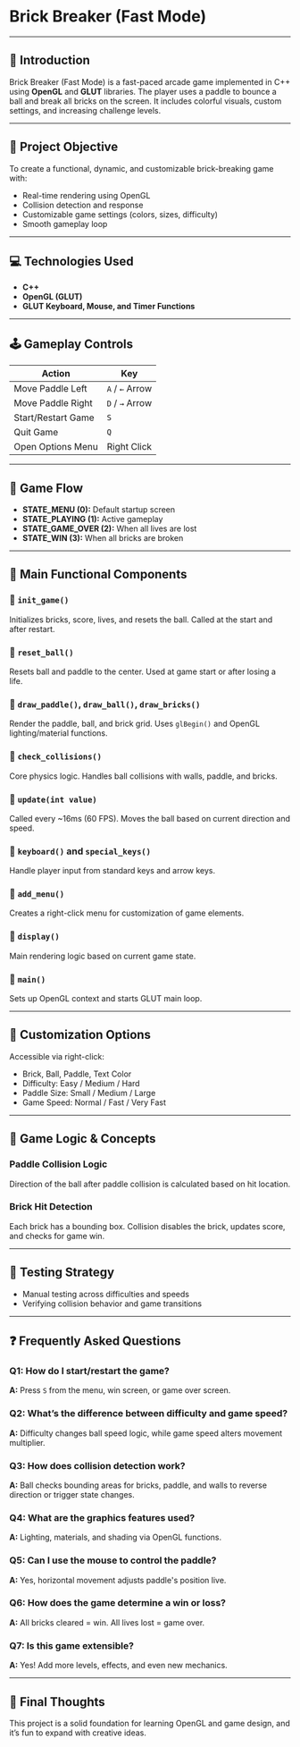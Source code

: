 
# Brick Breaker (Fast Mode)

---

## 🔷 Introduction

Brick Breaker (Fast Mode) is a fast-paced arcade game implemented in C++ using **OpenGL** and **GLUT** libraries. The player uses a paddle to bounce a ball and break all bricks on the screen. It includes colorful visuals, custom settings, and increasing challenge levels.

---

## 🧠 Project Objective

To create a functional, dynamic, and customizable brick-breaking game with:

- Real-time rendering using OpenGL
- Collision detection and response
- Customizable game settings (colors, sizes, difficulty)
- Smooth gameplay loop

---

## 💻 Technologies Used

- **C++**
- **OpenGL (GLUT)**
- **GLUT Keyboard, Mouse, and Timer Functions**

---

## 🕹️ Gameplay Controls

| Action | Key |
|--------|-----|
| Move Paddle Left | `A` / `←` Arrow |
| Move Paddle Right | `D` / `→` Arrow |
| Start/Restart Game | `S` |
| Quit Game | `Q` |
| Open Options Menu | Right Click |

---

## 📑 Game Flow

- **STATE_MENU (0):** Default startup screen
- **STATE_PLAYING (1):** Active gameplay
- **STATE_GAME_OVER (2):** When all lives are lost
- **STATE_WIN (3):** When all bricks are broken

---

## 🧩 Main Functional Components

### 🔹 `init_game()`
Initializes bricks, score, lives, and resets the ball. Called at the start and after restart.

### 🔹 `reset_ball()`
Resets ball and paddle to the center. Used at game start or after losing a life.

### 🔹 `draw_paddle()`, `draw_ball()`, `draw_bricks()`
Render the paddle, ball, and brick grid. Uses `glBegin()` and OpenGL lighting/material functions.

### 🔹 `check_collisions()`
Core physics logic. Handles ball collisions with walls, paddle, and bricks.

### 🔹 `update(int value)`
Called every ~16ms (60 FPS). Moves the ball based on current direction and speed.

### 🔹 `keyboard()` and `special_keys()`
Handle player input from standard keys and arrow keys.

### 🔹 `add_menu()`
Creates a right-click menu for customization of game elements.

### 🔹 `display()`
Main rendering logic based on current game state.

### 🔹 `main()`
Sets up OpenGL context and starts GLUT main loop.

---

## 🎨 Customization Options

Accessible via right-click:

- Brick, Ball, Paddle, Text Color
- Difficulty: Easy / Medium / Hard
- Paddle Size: Small / Medium / Large
- Game Speed: Normal / Fast / Very Fast

---

## 🧠 Game Logic & Concepts

### Paddle Collision Logic
Direction of the ball after paddle collision is calculated based on hit location.

### Brick Hit Detection
Each brick has a bounding box. Collision disables the brick, updates score, and checks for game win.

---

## 🧪 Testing Strategy

- Manual testing across difficulties and speeds
- Verifying collision behavior and game transitions

---

## ❓ Frequently Asked Questions

### Q1: How do I start/restart the game?
**A:** Press `S` from the menu, win screen, or game over screen.

### Q2: What’s the difference between difficulty and game speed?
**A:** Difficulty changes ball speed logic, while game speed alters movement multiplier.

### Q3: How does collision detection work?
**A:** Ball checks bounding areas for bricks, paddle, and walls to reverse direction or trigger state changes.

### Q4: What are the graphics features used?
**A:** Lighting, materials, and shading via OpenGL functions.

### Q5: Can I use the mouse to control the paddle?
**A:** Yes, horizontal movement adjusts paddle's position live.

### Q6: How does the game determine a win or loss?
**A:** All bricks cleared = win. All lives lost = game over.

### Q7: Is this game extensible?
**A:** Yes! Add more levels, effects, and even new mechanics.

---

## 📌 Final Thoughts

This project is a solid foundation for learning OpenGL and game design, and it’s fun to expand with creative ideas.
